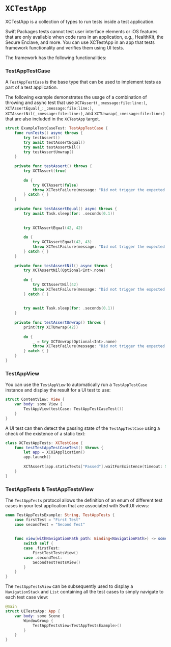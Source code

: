 # ``XCTestApp``

<!--
                  
This source file is part of the Stanford XCTestExtensions open-source project

SPDX-FileCopyrightText: 2022 Stanford University and the project authors (see CONTRIBUTORS.md)

SPDX-License-Identifier: MIT
             
-->

XCTestApp is a collection of types to run tests inside a test application.

Swift Packages tests cannot test user interface elements or iOS features that are only available when code runs in an application, e.g., HealthKit, the Secure Enclave, and more.
You can use XCTestApp in an app that tests framework functionality and verifies them using UI tests.

The framework has the following functionalities:


### TestAppTestCase

A ``TestAppTestCase`` is the base type that can be used to implement tests as part of a test application.

The following example demonstrates the usage of a combination of throwing and async test that use ``XCTAssert(_:message:file:line:)``, ``XCTAssertEqual(_:_:message:file:line:)``, ``XCTAssertNil(_:message:file:line:)``, and ``XCTUnwrap(_:message:file:line:)``
that are also included in the `XCTestApp` target.

```swift
struct ExampleTestCaseTest: TestAppTestCase {
    func runTests() async throws {
        try testAssert()
        try await testAssertEqual()
        try await testAssertNil()
        try testAssertUnwrap()
    }
    
    private func testAssert() throws {
        try XCTAssert(true)
        
        do {
            try XCTAssert(false)
            throw XCTestFailure(message: "Did not trigger the expected assertion.")
        } catch { }
    }
    
    private func testAssertEqual() async throws {
        try await Task.sleep(for: .seconds(0.1))
        
        
        try XCTAssertEqual(42, 42)
        
        do {
            try XCTAssertEqual(42, 43)
            throw XCTestFailure(message: "Did not trigger the expected assertion.")
        } catch { }
    }
    
    private func testAssertNil() async throws {
        try XCTAssertNil(Optional<Int>.none)
        
        do {
            try XCTAssertNil(42)
            throw XCTestFailure(message: "Did not trigger the expected assertion.")
        } catch { }
        
        
        try await Task.sleep(for: .seconds(0.1))
    }
    
    private func testAssertUnwrap() throws {
        print(try XCTUnwrap(42))
        
        do {
            _ = try XCTUnwrap(Optional<Int>.none)
            throw XCTestFailure(message: "Did not trigger the expected assertion.")
        } catch { }
    }
}
```


### TestAppView

You can use the ``TestAppView`` to automatically run a ``TestAppTestCase`` instance and display the result for a UI test to use:
```swift
struct ContentView: View {
    var body: some View {
        TestAppView(testCase: TestAppTestCaseTest())
    }
}
```

A UI test can then detect the passing state of the ``TestAppTestCase`` using a check of the existence of a static text:
```swift
class XCTestAppTests: XCTestCase {
    func testTestAppTestCaseTest() throws {
        let app = XCUIApplication()
        app.launch()
        
        XCTAssert(app.staticTexts["Passed"].waitForExistence(timeout: 5))
    }
}
```

### TestAppTests & TestAppTestsView

The ``TestAppTests`` protocol allows the definition of an enum of different test cases in your test application that are associated with SwiftUI views:
```swift
enum TestAppTestsExample: String, TestAppTests {
    case firstTest = "First Test"
    case secondTest = "Second Test"
    
    
    func view(withNavigationPath path: Binding<NavigationPath>) -> some View {
        switch self {
        case .firstTest:
            FirstTestTestsView()
        case .secondTest:
            SecondTestTestsView()
        }
    }
}
```

The ``TestAppTestsView`` can be subsequently used to display a `NavigationStack` and `List` containing all the test cases to simply navigate to each test case view:
```swift
@main
struct UITestsApp: App {
    var body: some Scene {
        WindowGroup {
            TestAppTestsView<TestAppTestsExample>()
        }
    }
}
```

